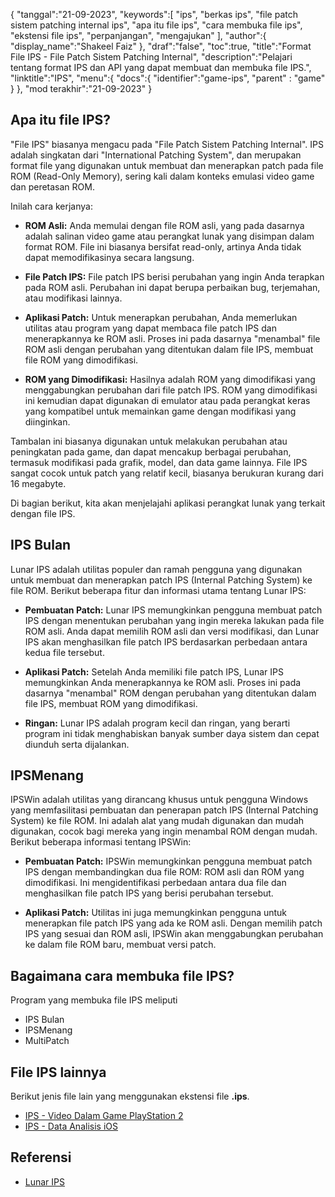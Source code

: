 {
"tanggal":"21-09-2023",
   "keywords":[
"ips",
"berkas ips",
"file patch sistem patching internal ips",
"apa itu file ips",
"cara membuka file ips",
"ekstensi file ips",
"perpanjangan",
"mengajukan"
],
   "author":{
"display_name":"Shakeel Faiz"
},
"draf":"false",
"toc":true,
"title":"Format File IPS - File Patch Sistem Patching Internal",
   "description":"Pelajari tentang format IPS dan API yang dapat membuat dan membuka file IPS.",
"linktitle":"IPS",
   "menu":{
      "docs":{
         "identifier":"game-ips",
"parent" : "game"
}
},
"mod terakhir":"21-09-2023"
}

## Apa itu file IPS?

"File IPS" biasanya mengacu pada "File Patch Sistem Patching Internal". IPS adalah singkatan dari "International Patching System", dan merupakan format file yang digunakan untuk membuat dan menerapkan patch pada file ROM (Read-Only Memory), sering kali dalam konteks emulasi video game dan peretasan ROM.

Inilah cara kerjanya:

- **ROM Asli:** Anda memulai dengan file ROM asli, yang pada dasarnya adalah salinan video game atau perangkat lunak yang disimpan dalam format ROM. File ini biasanya bersifat read-only, artinya Anda tidak dapat memodifikasinya secara langsung.

- **File Patch IPS:** File patch IPS berisi perubahan yang ingin Anda terapkan pada ROM asli. Perubahan ini dapat berupa perbaikan bug, terjemahan, atau modifikasi lainnya.

- **Aplikasi Patch:** Untuk menerapkan perubahan, Anda memerlukan utilitas atau program yang dapat membaca file patch IPS dan menerapkannya ke ROM asli. Proses ini pada dasarnya "menambal" file ROM asli dengan perubahan yang ditentukan dalam file IPS, membuat file ROM yang dimodifikasi.

- **ROM yang Dimodifikasi:** Hasilnya adalah ROM yang dimodifikasi yang menggabungkan perubahan dari file patch IPS. ROM yang dimodifikasi ini kemudian dapat digunakan di emulator atau pada perangkat keras yang kompatibel untuk memainkan game dengan modifikasi yang diinginkan.

Tambalan ini biasanya digunakan untuk melakukan perubahan atau peningkatan pada game, dan dapat mencakup berbagai perubahan, termasuk modifikasi pada grafik, model, dan data game lainnya. File IPS sangat cocok untuk patch yang relatif kecil, biasanya berukuran kurang dari 16 megabyte.

Di bagian berikut, kita akan menjelajahi aplikasi perangkat lunak yang terkait dengan file IPS.

## IPS Bulan

Lunar IPS adalah utilitas populer dan ramah pengguna yang digunakan untuk membuat dan menerapkan patch IPS (Internal Patching System) ke file ROM. Berikut beberapa fitur dan informasi utama tentang Lunar IPS:

- **Pembuatan Patch:** Lunar IPS memungkinkan pengguna membuat patch IPS dengan menentukan perubahan yang ingin mereka lakukan pada file ROM asli. Anda dapat memilih ROM asli dan versi modifikasi, dan Lunar IPS akan menghasilkan file patch IPS berdasarkan perbedaan antara kedua file tersebut.

- **Aplikasi Patch:** Setelah Anda memiliki file patch IPS, Lunar IPS memungkinkan Anda menerapkannya ke ROM asli. Proses ini pada dasarnya "menambal" ROM dengan perubahan yang ditentukan dalam file IPS, membuat ROM yang dimodifikasi.

- **Ringan:** Lunar IPS adalah program kecil dan ringan, yang berarti program ini tidak menghabiskan banyak sumber daya sistem dan cepat diunduh serta dijalankan.

## IPSMenang

IPSWin adalah utilitas yang dirancang khusus untuk pengguna Windows yang memfasilitasi pembuatan dan penerapan patch IPS (Internal Patching System) ke file ROM. Ini adalah alat yang mudah digunakan dan mudah digunakan, cocok bagi mereka yang ingin menambal ROM dengan mudah. Berikut beberapa informasi tentang IPSWin:

- **Pembuatan Patch:** IPSWin memungkinkan pengguna membuat patch IPS dengan membandingkan dua file ROM: ROM asli dan ROM yang dimodifikasi. Ini mengidentifikasi perbedaan antara dua file dan menghasilkan file patch IPS yang berisi perubahan tersebut.

- **Aplikasi Patch:** Utilitas ini juga memungkinkan pengguna untuk menerapkan file patch IPS yang ada ke ROM asli. Dengan memilih patch IPS yang sesuai dan ROM asli, IPSWin akan menggabungkan perubahan ke dalam file ROM baru, membuat versi patch.

## Bagaimana cara membuka file IPS?

Program yang membuka file IPS meliputi

- IPS Bulan
- IPSMenang
- MultiPatch

## File IPS lainnya

Berikut jenis file lain yang menggunakan ekstensi file **.ips**.

- [IPS - Video Dalam Game PlayStation 2](/id/game/ips-ps2/)
- [IPS - Data Analisis iOS](/id/lain-lain/ips/)

## Referensi
* [Lunar IPS](https://www.romhacking.net/utilities/240/)
